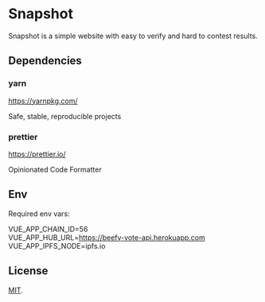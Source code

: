 # Snapshot

Snapshot is a simple website with easy to verify and hard to contest results.

## Dependencies

### yarn

https://yarnpkg.com/

Safe, stable, reproducible projects

### prettier

https://prettier.io/

Opinionated Code Formatter

## Env

Required env vars:

VUE_APP_CHAIN_ID=56  
VUE_APP_HUB_URL=https://beefy-vote-api.herokuapp.com
VUE_APP_IPFS_NODE=ipfs.io

## License

[MIT](LICENSE).
